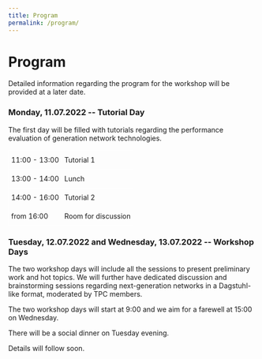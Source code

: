 ```yaml
---
title: Program
permalink: /program/
---
```


# Program

Detailed information regarding the program for the workshop will be provided at a later date.

### Monday, 11.07.2022 -- Tutorial Day

The first day will be filled with tutorials regarding the performance evaluation of generation network technologies.

<style type="text/css">
.tg {border-collapse:collapse;border-spacing:0;}
.tg td {border-color:#FEFEFE;border-style:solid;border-width:1px;font-size:14px;overflow:hidden;padding:10px 5px;word-break:normal;}
.tg .tg-0lax {text-align:left;vertical-align:middle;}
</style>
<table class="tg">
<tbody>
  <tr>
    <td class="tg-0lax">11:00 - 13:00</td>
    <td class="tg-0lax">Tutorial 1</td>
  </tr>
  <tr>
    <td class="tg-0lax">13:00 - 14:00</td>
    <td class="tg-0lax">Lunch</td>
  </tr>
  <tr>
    <td class="tg-0lax">14:00 - 16:00</td>
    <td class="tg-0lax">Tutorial 2</td>
  </tr>
  <tr>
    <td class="tg-0lax">from 16:00</td>
    <td class="tg-0lax">Room for discussion</td>
  </tr>
</tbody>
</table>

### Tuesday, 12.07.2022 and Wednesday, 13.07.2022 -- Workshop Days

The two workshop days will include all the sessions to present preliminary work and hot topics. We will further have dedicated discussion and brainstorming sessions regarding next-generation networks in a Dagstuhl-like format, moderated by TPC members.

The two workshop days will start at 9:00 and we aim for a farewell at 15:00 on Wednesday.

There will be a social dinner on Tuesday evening.

Details will follow soon.
